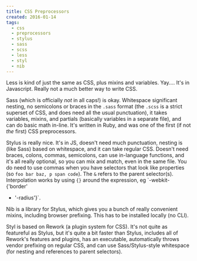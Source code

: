 ```yaml
---
title: CSS Preprocessors
created: 2016-01-14
tags:
  - css
  - preprocessors
  - stylus
  - sass
  - scss
  - less
  - styl
  - nib
---
```


Less is kind of just the same as CSS, plus mixins and variables. Yay.... It's in
Javascript. Really not a much better way to write CSS.

Sass (which is officially _not_ in all caps!) is okay. Whitespace significant
nesting, no semicolons or braces in the `.sass` format (the `.scss` is a
strict superset of CSS, and does need all the usual punctuation), it takes
variables, mixins, and partials (basically variables in a separate file), and
can do basic math in-line. It's written in Ruby, and was one of the first (if
not _the_ first) CSS preprocessors.

Stylus is really nice. It's in JS, doesn't need much punctuation, nesting is
(like Sass) based on whitespace, and it can take regular CSS. Doesn't need
braces, colons, commas, semicolons, can use in-language functions, and it's
all really optional, so you can mix and match, even in the same file. You do
need to use commas when you have selectors that look like properties (so `foo
bar baz, p span code`). The `&` refers to the parent selector(s).
Interpolation works by using `{}` around the expression, eg `-webkit-{'border'
+ '-radius'}`.

Nib is a library for Stylus, which gives you a bunch of really convenient
mixins, including browser prefixing. This has to be installed locally (no
CLI).

Styl is based on Rework (a plugin system for CSS). It's not quite as
featureful as Stylus, but it's quite a bit faster than Stylus, includes all of
Rework's features and plugins, has an executable, automatically throws vendor
prefixing on regular CSS, and can use Sass/Stylus-style whitespace (for
nesting and references to parent selectors).
